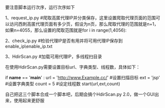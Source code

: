 要注意脚本运行次序，运行次序如下

1、request_ip.py    #爬取高匿代理IP并分类保存，这里设置爬取代理页面的范围可以访问西刺高匿代理页面有多少页，假设为n页，那么爬取代理的范围就是n+1，如果n=4055，那么设置的爬取范围就是for i in range(1,4056):

2、check_ip.py		#检验代理IP是否有用并将可用代理IP保存到enable_ip\enable_ip.txt

3、HdirScan.py		#加载可用代理IP，多线程扫目录

在使用HdirScan.py需要设置目标url、字典类型、线程数，具体如下：

if __name__ == '__main__' :
	url = 'http://www.Example.cc/'		#设置扫描目标
	ext = 'jsp'		#设置字典类型
	count = 5    #设定线程数
	start(url,ext,count)
	
自己把这三个脚本合成一个脚本吧，后期会搞个HdirScan.py  2.0，做一个GUI出来，使用起来更舒服

